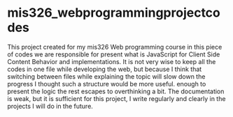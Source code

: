 # mis326_webprogrammingprojectcodes
This project created for my  mis326 Web programming course in this piece of codes we are responsible for 
present what is JavaScript for Client Side Content Behavior and implementations.
It is not very wise to keep all the codes in one file while developing the web, but because I think that switching between files while explaining the topic will slow down the progress I thought such a structure would be more useful. enough to present the logic the rest escapes to overthinking a bit.
The documentation is weak, but it is sufficient for this project, I write regularly and clearly in the projects I will do in the future.
